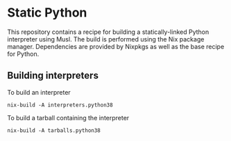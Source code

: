 # Static Python

This repository contains a recipe for building a statically-linked Python
interpreter using Musl. The build is performed using the Nix package manager.
Dependencies are provided by Nixpkgs as well as the base recipe for Python.

## Building interpreters

To build an interpreter

    nix-build -A interpreters.python38

To build a tarball containing the interpreter

    nix-build -A tarballs.python38
